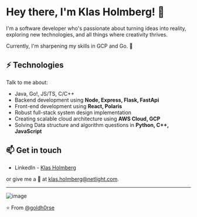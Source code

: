 # Hey there, I'm Klas Holmberg! 👋

I'm a software developer who's passionate about turning ideas into reality, exploring new technologies, and all things where creativity thrives. 

Currently, I'm sharpening my skills in GCP and Go. 🚀

## ⚡ Technologies

Talk to me about:

- Java, Go!, JS/TS, C/C++
- Backend development using **Node, Express, Flask, FastApi**
- Front-end development using **React, Polaris**
- Robust full-stack system design implementation
- Creating scalable cloud architecture using **AWS Cloud, GCP**
- Solving Data structure and algorithm questions in **Python, C++, JavaScript**

## 📫 Get in touch

- LinkedIn - [Klas Holmberg](https://www.linkedin.com/in/your-name)

or give me a 📧 at klas.holmberg@netlight.com.

----
 ![image](https://www.codewars.com/users/goldh0rse/badges/micro)
 
⭐️ From [@goldh0rse](https://github.com/goldh0rse)
